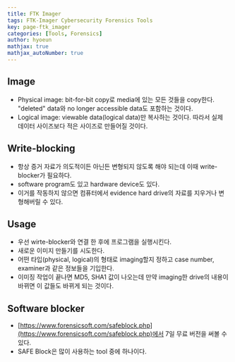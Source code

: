 ```yaml
---
title: FTK Imager
tags: FTK-Imager Cybersecurity Forensics Tools
key: page-ftk_imager
categories: [Tools, Forensics]
author: hyoeun
mathjax: true
mathjax_autoNumber: true
---
```


## Image
* Physical image: bit-for-bit copy로 media에 있는 모든 것들을 copy한다. "deleted" data와 no longer accessible data도 포함하는 것이다.
* Logical image: viewable data(logical data)만 복사하는 것이다. 따라서 실제 데이터 사이즈보다 적은 사이즈로 만들어질 것이다.

## Write-blocking
* 항상 증거 자료가 의도적이든 아닌든 변형되지 않도록 해야 되는데 이때 write-blocker가 필요하다.
* software program도 있고 hardware device도 있다.
* 이거를 작동하지 않으면 컴퓨터에서 evidence hard drive의 자료를 지우거나 변형해버릴 수 있다.

## Usage
* 우선 wirte-blocker와 연결 한 후에 프로그램을 실행시킨다.
* 새로운 이미지 만들기를 시도한다.
* 어떤 타입(physical, logical)의 형태로 imaging할지 정하고 case number, examiner과 같은 정보들을 기입한다.
* 이미징 작업이 끝나면 MD5, SHA1 값이 나오는데 만약 imaging한 drive의 내용이 바뀌면 이 값들도 바뀌게 되는 것이다.

## Software blocker
* [https://www.forensicsoft.com/safeblock.php](https://www.forensicsoft.com/safeblock.php)에서 7일 무료 버전을 써볼 수 있다.
* SAFE Block은 많이 사용하는 tool 중에 하나이다.